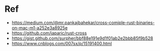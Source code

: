 # Ref

+ https://medium.com/@mr.pankajbahekar/cross-comiple-rust-binaries-on-mac-m1-a252e3a8925e
+ https://github.com/japaric/rust-cross
+ https://gist.github.com/surpher/bbf88e191e9d1f01ab2e2bbb85f9b528
+ https://www.cnblogs.com/007sx/p/15191400.html